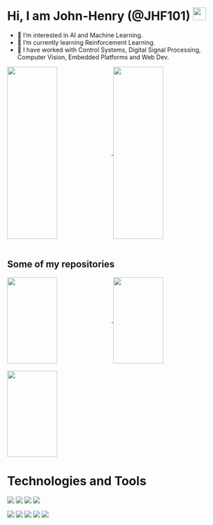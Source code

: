 # Hi, I am John-Henry (@JHF101) <img src="https://raw.githubusercontent.com/MartinHeinz/MartinHeinz/master/wave.gif" width="30px">

- 👀 I’m interested in AI and Machine Learning.
- 🌱 I’m currently learning Reinforcement Learning.
- 💞️ I have worked with Control Systems, Digital Signal Processing, Computer Vision, Embedded Platforms and Web Dev. 

<a href="https://github.com/JHF101">
<img align="center" src="https://github-readme-stats.vercel.app/api/top-langs/?username=JHF101&count_private=true" width = "48%" height = 400px/>
</a>

<a href="https://github.com/JHF101">
  <img align="center" src="https://github-readme-stats.vercel.app/api/?username=JHF101&count_private=true" width = "48%" height = 400px/>
</a>

<br />
<br />

## Some of my repositories

<a href="https://github.com/JHF101/Digital_Filter_Synthesis">
  <img align="center" src="https://github-readme-stats.vercel.app/api/pin/?username=JHF101&repo=Digital_Filter_Synthesis" width = "48%" height = 200px/>
</a>
<a href="https://github.com/JHF101/Even_Order_Analog_Filter_Builder">
  <img align="center" src="https://github-readme-stats.vercel.app/api/pin/?username=JHF101&repo=Even_Order_Analog_Filter_Builder" width = "48%" height = 200px/>
</a>

<br />
<br />

<a href="https://github.com/JHF101/Computer_Vision_Pong">
  <img align="center" src="https://github-readme-stats.vercel.app/api/pin/?username=JHF101&repo=Computer_Vision_Pong" width = "48%" height = 200px/>
</a>


# Technologies and Tools

<!-- Data science -->
![](https://img.shields.io/badge/Python-informational?style=flat&logo=python&logoColor=white&color=2bbc8a)
![](https://img.shields.io/badge/C-informational?style=flat&logo=C&logoColor=white&color=2bbc8a)
![](https://img.shields.io/badge/C++-informational?style=flat&logo=Cplusplus&logoColor=white&color=2bbc8a)
![](https://img.shields.io/badge/C++-informational?style=flat&logo=Cplusplus&logoColor=white&color=2bbc8a)

<!-- Web Dev  -->
![](https://img.shields.io/badge/Code-HTML-informational?style=flat&logo=html5&logoColor=white&color=2bbc8a)
![](https://img.shields.io/badge/Code-CSS-informational?style=flat&logo=css3&logoColor=white&color=2bbc8a)
![](https://img.shields.io/badge/Code-Javascript-informational?style=flat&logo=Javascript&logoColor=white&color=2bbc8a) 
![](https://img.shields.io/badge/Code-Flutter-informational?style=flat&logo=Flutter&logoColor=white&color=2bbc8a) 
![](https://img.shields.io/badge/Code-EJS-informational?style=flat&logo=EJS&logoColor=white&color=2bbc8a) 

<!-- Machine Learning -->
<!-- ![](https://img.shields.io/badge/Code-HTML-informational?style=flat&logo=html5&logoColor=white&color=2bbc8a)
![](https://img.shields.io/badge/Code-CSS-informational?style=flat&logo=css3&logoColor=white&color=2bbc8a)
![](https://img.shields.io/badge/Code-Javascript-informational?style=flat&logo=Javascript&logoColor=white&color=2bbc8a)  -->


